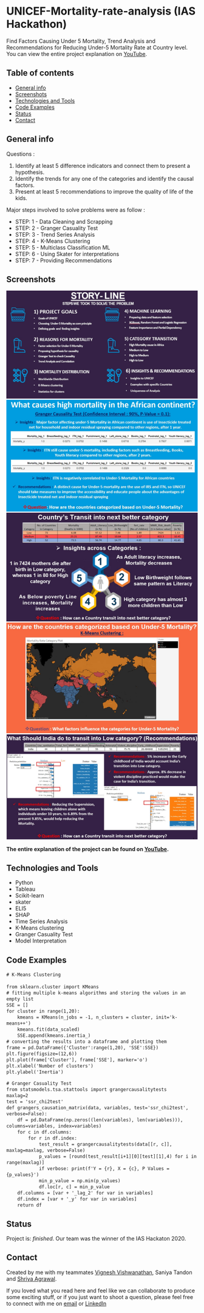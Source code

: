 # UNICEF-Mortality-rate-analysis (IAS Hackathon)

Find Factors Causing Under 5 Mortality, Trend Analysis and Recommendations for Reducing Under-5 Mortality Rate at Country level.
You can view the entire project explanation on [YouTube](https://www.youtube.com/watch?v=Pl7aWUykvvE&t=535s).

## Table of contents

* [General info](#general-info)
* [Screenshots](#screenshots)
* [Technologies and Tools](#technologies-and-tools)
* [Code Examples](#code-examples)
* [Status](#status)
* [Contact](#contact)

## General info

Questions :
1. Identify at least 5 difference indicators and connect them to present a hypothesis. 
2. Identify the trends for any one of the categories and identify the causal factors. 
3. Present at least 5 recommendations to improve the quality of life of the kids. 

Major steps involved to solve problems were as follow : 

* STEP: 1 - Data Cleaning and Scrapping
* STEP: 2 - Granger Casuality Test
* STEP: 3 - Trend Series Analysis 
* STEP: 4 - K-Means Clustering
* STEP: 5 - Multiclass Classification ML 
* STEP: 6 - Using Skater for interpretations
* STEP: 7 - Providing Recommendations

## Screenshots

![Example screenshot](./images/Image1.jpg)
![Example screenshot](./images/Image2.jpg)
![Example screenshot](./images/Image3.jpg)
![Example screenshot](./images/Image4.jpg)
![Example screenshot](./images/Image5.jpg)

**The entire explanation of the project can be found on [YouTube](https://www.youtube.com/watch?v=Pl7aWUykvvE&t=535s).**

## Technologies and Tools
* Python 
* Tableau
* Scikit-learn
* skater
* ELI5
* SHAP
* Time Series Analysis
* K-Means clustering
* Granger Casuality Test
* Model Interpretation

## Code Examples

````
# K-Means Clustering

from sklearn.cluster import KMeans
# fitting multiple k-means algorithms and storing the values in an empty list
SSE = []
for cluster in range(1,20):
    kmeans = KMeans(n_jobs = -1, n_clusters = cluster, init='k-means++')
    kmeans.fit(data_scaled)
    SSE.append(kmeans.inertia_)
# converting the results into a dataframe and plotting them
frame = pd.DataFrame({'Cluster':range(1,20), 'SSE':SSE})
plt.figure(figsize=(12,6))
plt.plot(frame['Cluster'], frame['SSE'], marker='o')
plt.xlabel('Number of clusters')
plt.ylabel('Inertia')
````

````
# Granger Casuality Test
from statsmodels.tsa.stattools import grangercausalitytests
maxlag=2
test = 'ssr_chi2test'
def grangers_causation_matrix(data, variables, test='ssr_chi2test', verbose=False):        
    df = pd.DataFrame(np.zeros((len(variables), len(variables))), columns=variables, index=variables)
    for c in df.columns:
        for r in df.index:
            test_result = grangercausalitytests(data[[r, c]], maxlag=maxlag, verbose=False)
            p_values = [round(test_result[i+1][0][test][1],4) for i in range(maxlag)]
            if verbose: print(f'Y = {r}, X = {c}, P Values = {p_values}')
            min_p_value = np.min(p_values)
            df.loc[r, c] = min_p_value
    df.columns = [var + '_lag_2' for var in variables]
    df.index = [var + '_y' for var in variables]
    return df 
````


## Status
Project is: _finished_. Our team was the winner of the IAS Hackaton 2020.

## Contact
Created by me with my teammates [Vignesh Vishwanathan](https://github.com/vigviswa), Saniya Tandon and [Shriya Agrawal](https://github.com/shriyaagarwal).

If you loved what you read here and feel like we can collaborate to produce some exciting stuff, or if you
just want to shoot a question, please feel free to connect with me on 
<a href="mailto:manishshukla.ms18@gmail.com">email</a> or 
<a href="https://www.linkedin.com/in/manishshukla-ms/" target="_blank">LinkedIn</a>
